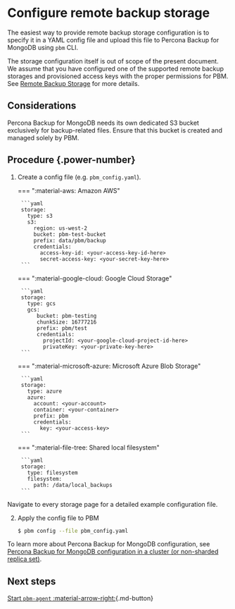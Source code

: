 # Configure remote backup storage

The easiest way to provide remote backup storage configuration is to specify it in a YAML config file and upload this file to Percona Backup for MongoDB using `pbm` CLI.

The storage configuration itself is out of scope of the present document. We assume that you have configured one of the supported remote backup storages and provisioned access keys with the proper permissions for PBM. See [Remote Backup Storage](../details/storage-configuration.md) for more details.

## Considerations

Percona Backup for MongoDB needs its own dedicated S3 bucket exclusively for backup-related files. Ensure that this bucket is created and managed solely by PBM.

## Procedure {.power-number}

1. Create a config file (e.g. `pbm_config.yaml`).

    === ":material-aws: Amazon AWS"    

        ```yaml
        storage:
          type: s3
          s3:
            region: us-west-2
            bucket: pbm-test-bucket
            prefix: data/pbm/backup
            credentials:
              access-key-id: <your-access-key-id-here>
              secret-access-key: <your-secret-key-here>
        ```    

    === ":material-google-cloud: Google Cloud Storage"    

        ```yaml
        storage:
          type: gcs
          gcs:
             bucket: pbm-testing
             chunkSize: 16777216
             prefix: pbm/test
             credentials:
               projectId: <your-google-cloud-project-id-here>
               privateKey: <your-private-key-here>
        ```    

    === ":material-microsoft-azure: Microsoft Azure Blob Storage"    

        ```yaml
        storage:
          type: azure
          azure:
            account: <your-account>
            container: <your-container>
            prefix: pbm
            credentials:
              key: <your-access-key>
        ```    

    === ":material-file-tree: Shared local filesystem"    

        ```yaml
        storage:
          type: filesystem
          filesystem:
            path: /data/local_backups
        ```    

Navigate to every storage page for a detailed example configuration file.

2. Apply the config file to PBM

    ```{.bash data-prompt="$"}
    $ pbm config --file pbm_config.yaml
    ```

To learn more about Percona Backup for MongoDB configuration, see [Percona Backup for MongoDB configuration in a cluster (or non-sharded replica set)](../reference/config.md).

## Next steps

[Start `pbm-agent` :material-arrow-right:](start-pbm-agent.md){.md-button}
